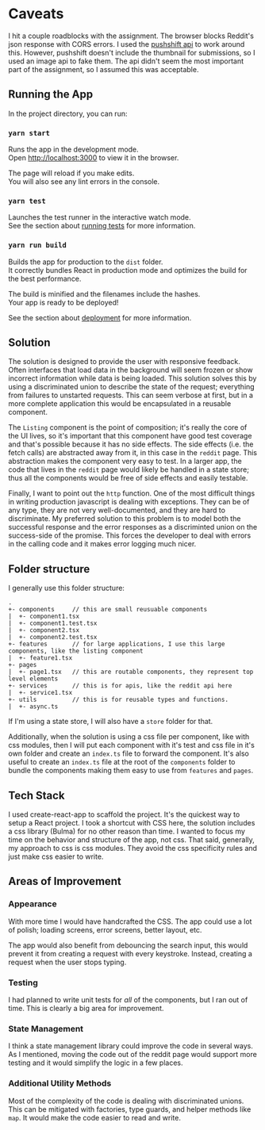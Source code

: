 # Caveats

I hit a couple roadblocks with the assignment.  The browser blocks Reddit's json response with CORS errors.  I used the [pushshift api](https://github.com/pushshift/api) to work around this.  However, pushshift doesn't include the thumbnail for submissions, so I used an image api to fake them.  The api didn't seem the most important part of the assignment, so I assumed this was acceptable.

## Running the App

In the project directory, you can run:

### `yarn start`

Runs the app in the development mode.\
Open [http://localhost:3000](http://localhost:3000) to view it in the browser.

The page will reload if you make edits.\
You will also see any lint errors in the console.

### `yarn test`

Launches the test runner in the interactive watch mode.\
See the section about [running tests](https://facebook.github.io/create-react-app/docs/running-tests) for more information.

### `yarn run build`

Builds the app for production to the `dist` folder.\
It correctly bundles React in production mode and optimizes the build for the best performance.

The build is minified and the filenames include the hashes.\
Your app is ready to be deployed!

See the section about [deployment](https://facebook.github.io/create-react-app/docs/deployment) for more information.

## Solution

The solution is designed to provide the user with responsive feedback.  Often interfaces that load data in the background will seem frozen or show incorrect information while data is being loaded.  This solution solves this by using a discriminated union to describe the state of the request; everything from failures to unstarted requests.  This can seem verbose at first, but in a more complete application this would be encapsulated in a reusable component.

The `Listing` component is the point of composition; it's really the core of the UI lives, so it's important that this component have good test coverage and that's possible because it has no side effects.  The side effects (i.e. the fetch calls) are abstracted away from it, in this case in the `reddit` page.  This abstraction makes the component very easy to test.  In a larger app, the code that lives in the `reddit` page would likely be handled in a state store; thus all the components would be free of side effects and easily testable.

Finally, I want to point out the `http` function.  One of the most difficult things in writing production javascript is dealing with exceptions.  They can be of any type, they are not very well-documented, and they are hard to discriminate.  My preferred solution to this problem is to model both the successful response and the error responses as a discriminted union on the success-side of the promise.  This forces the developer to deal with errors in the calling code and it makes error logging much nicer.

## Folder structure

I generally use this folder structure:
```
.
+- components     // this are small reusuable components
|  +- component1.tsx
|  +- component1.test.tsx
|  +- component2.tsx
|  +- component2.test.tsx
+- features       // for large applications, I use this large components, like the listing component
|  +- feature1.tsx
+- pages
|  +- page1.tsx   // this are routable components, they represent top level elements
+- services       // this is for apis, like the reddit api here
|  +- service1.tsx
+- utils          // this is for reusable types and functions.
|  +- async.ts  
```

If I'm using a state store, I will also have a `store` folder for that.

Additionally, when the solution is using a css file per component, like with css modules, then I will put each component with it's test and css file in it's own folder and create an `index.ts` file to forward the component.  It's also useful to create an `index.ts` file at the root of the `components` folder to bundle the components making them easy to use from `features` and `pages`.

## Tech Stack

I used create-react-app to scaffold the project.  It's the quickest way to setup a React project.  I took a shortcut with CSS here, the solution includes a css library (Bulma) for no other reason than time.  I wanted to focus my time on the behavior and structure of the app, not css.  That said, generally, my approach to css is css modules.  They avoid the css specificity rules and just make css easier to write.

## Areas of Improvement

### Appearance

With more time I would have handcrafted the CSS.  The app could use a lot of polish; loading screens, error screens, better layout, etc.

The app would also benefit from debouncing the search input, this would prevent it from creating a request with every keystroke.  Instead, creating a request when the user stops typing.

### Testing

I had planned to write unit tests for _all_ of the components, but I ran out of time.  This is clearly a big area for improvement.

### State Management

I think a state management library could improve the code in several ways.  As I mentioned, moving the code out of the reddit page would support more testing and it would simplify the logic in a few places.

### Additional Utility Methods

Most of the complexity of the code is dealing with discriminated unions.  This can be mitigated with factories, type guards, and helper methods like `map`.  It would make the code easier to read and write.